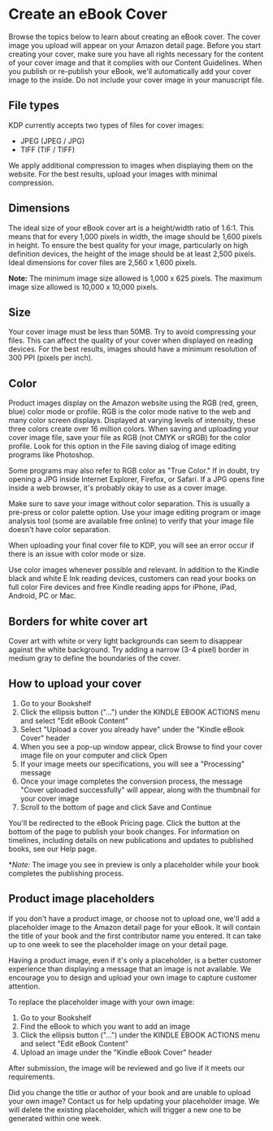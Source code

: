 # Create an eBook Cover

Browse the topics below to learn about creating an eBook cover. The cover image you upload will appear on your Amazon detail page. Before you start creating your cover, make sure you have all rights necessary for the content of your cover image and that it complies with our Content Guidelines. When you publish or re-publish your eBook, we'll automatically add your cover image to the inside. Do not include your cover image in your manuscript file.

## File types
KDP currently accepts two types of files for cover images:

* JPEG (JPEG / JPG)
* TIFF (TIF / TIFF)

We apply additional compression to images when displaying them on the website. For the best results, upload your images with minimal compression.

## Dimensions

The ideal size of your eBook cover art is a height/width ratio of 1.6:1. This means that for every 1,000 pixels in width, the image should be 1,600 pixels in height. To ensure the best quality for your image, particularly on high definition devices, the height of the image should be at least 2,500 pixels. Ideal dimensions for cover files are 2,560 x 1,600 pixels.

**Note:** The minimum image size allowed is 1,000 x 625 pixels. The maximum image size allowed is 10,000 x 10,000 pixels.

## Size

Your cover image must be less than 50MB. Try to avoid compressing your files. This can affect the quality of your cover when displayed on reading devices. For the best results, images should have a minimum resolution of 300 PPI (pixels per inch).

## Color

Product images display on the Amazon website using the RGB (red, green, blue) color mode or profile. RGB is the color mode native to the web and many color screen displays. Displayed at varying levels of intensity, these three colors create over 16 million colors. When saving and uploading your cover image file, save your file as RGB (not CMYK or sRGB) for the color profile. Look for this option in the File saving dialog of image editing programs like Photoshop.

Some programs may also refer to RGB color as "True Color." If in doubt, try opening a JPG inside Internet Explorer, Firefox, or Safari. If a JPG opens fine inside a web browser, it's probably okay to use as a cover image.

Make sure to save your image without color separation. This is usually a pre-press or color palette option. Use your image editing program or image analysis tool (some are available free online) to verify that your image file doesn't have color separation.

When uploading your final cover file to KDP, you will see an error occur if there is an issue with color mode or size.

Use color images whenever possible and relevant. In addition to the Kindle black and white E Ink reading devices, customers can read your books on full color Fire devices and free Kindle reading apps for iPhone, iPad, Android, PC or Mac.

## Borders for white cover art

Cover art with white or very light backgrounds can seem to disappear against the white background. Try adding a narrow (3-4 pixel) border in medium gray to define the boundaries of the cover.

## How to upload your cover

1. Go to your Bookshelf
2. Click the ellipsis button ("...") under the KINDLE EBOOK ACTIONS menu and select "Edit eBook Content"
3. Select "Upload a cover you already have" under the "Kindle eBook Cover" header
4. When you see a pop-up window appear, click Browse to find your cover image file on your computer and click Open
5. If your image meets our specifications, you will see a "Processing" message
6. Once your image completes the conversion process, the message "Cover uploaded successfully" will appear, along with the thumbnail for your cover image
7. Scroll to the bottom of page and click Save and Continue

You'll be redirected to the eBook Pricing page. Click the button at the bottom of the page to publish your book changes. For information on timelines, including details on new publications and updates to published books, see our Help page.

**Note:* The image you see in preview is only a placeholder while your book completes the publishing process.


## Product image placeholders

If you don't have a product image, or choose not to upload one, we'll add a placeholder image to the Amazon detail page for your eBook. It will contain the title of your book and the first contributor name you entered. It can take up to one week to see the placeholder image on your detail page. 

Having a product image, even if it's only a placeholder, is a better customer experience than displaying a message that an image is not available. We encourage you to design and upload your own image to capture customer attention.

To replace the placeholder image with your own image:

1. Go to your Bookshelf
2. Find the eBook to which you want to add an image
3. Click the ellipsis button ("...") under the KINDLE EBOOK ACTIONS menu and select "Edit eBook Content"
4. Upload an image under the "Kindle eBook Cover" header

After submission, the image will be reviewed and go live if it meets our requirements. 

Did you change the title or author of your book and are unable to upload your own image? Contact us for help updating your placeholder image. We will delete the existing placeholder, which will trigger a new one to be generated within one week.
